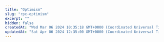 ```yaml
---
title: "Optimism"
slug: "rpc-optimism"
excerpt: ""
hidden: false
createdAt: "Wed Mar 06 2024 10:35:18 GMT+0000 (Coordinated Universal Time)"
updatedAt: "Sat Apr 06 2024 12:35:00 GMT+0000 (Coordinated Universal Time)"
---
```

